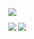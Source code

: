 ![](http://github-profile-summary-cards.vercel.app/api/cards/profile-details?username=Aritra779&theme=ocean_dark)


![](http://github-profile-summary-cards.vercel.app/api/cards/repos-per-language?username=Aritra779&theme=ocean_dark)
![](http://github-profile-summary-cards.vercel.app/api/cards/stats?username=Aritra&theme=ocean_dark)

